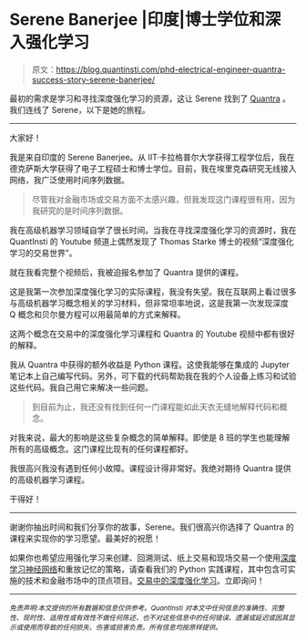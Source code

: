 # Serene Banerjee |印度|博士学位和深入强化学习

> 原文：<https://blog.quantinsti.com/phd-electrical-engineer-quantra-success-story-serene-banerjee/>

最初的需求是学习和寻找深度强化学习的资源，这让 Serene 找到了 [Quantra](https://quantra.quantinsti.com/) 。我们连线了 Serene，以下是她的旅程。

* * *

大家好！

我是来自印度的 Serene Banerjee。从 IIT·卡拉格普尔大学获得工程学位后，我在德克萨斯大学获得了电子工程硕士和博士学位。目前，我在埃里克森研究无线接入网络，我广泛使用时间序列数据。

> 尽管我对金融市场或交易方面不太感兴趣，但我发现这门课程很有用，因为我研究的是时间序列数据。

我在高级机器学习领域自学了很长时间。当我在寻找深度强化学习的资源时，我在 QuantInsti 的 Youtube 频道上偶然发现了 Thomas Starke 博士的视频“深度强化学习的交易世界”。

就在我看完整个视频后，我被迫报名参加了 Quantra 提供的课程。

这是我第一次参加深度强化学习的实际课程，我没有失望。我在互联网上看过很多与高级机器学习概念相关的学习材料，但非常坦率地说，这是我第一次发现深度 Q 概念和贝尔曼方程可以用最简单的方式来解释。

这两个概念在交易中的深度强化学习课程和 Quantra 的 Youtube 视频中都有很好的解释。

我从 Quantra 中获得的额外收益是 Python 课程。这使我能够在集成的 Jupyter 笔记本上自己编写代码。另外，可下载的代码帮助我在我的个人设备上练习和试验这些代码。我自己用它来解决一些问题。

> 到目前为止，我还没有找到任何一门课程能如此天衣无缝地解释代码和概念。

对我来说，最大的影响是这些复杂概念的简单解释。即使是 8 班的学生也能理解所有的高级概念。这门课程比现有的任何课程都好。

我很高兴我没有遇到任何小故障。课程设计得非常好。我绝对期待 Quantra 提供的高级机器学习课程。

干得好！

* * *

谢谢你抽出时间和我们分享你的故事，Serene。我们很高兴你选择了 Quantra 的课程来实现你的学习愿望。最美好的祝愿！

如果你也希望应用强化学习来创建、回溯测试、纸上交易和现场交易一个使用[深度学习神经网络](https://quantra.quantinsti.com/course/neural-networks-deep-learning-trading-ernest-chan)和重放记忆的策略，请查看我们的 Python 实践课程，其中包含可实施的技术和金融市场中的顶点项目。[交易中的深度强化学习](https://quantra.quantinsti.com/course/deep-reinforcement-learning-trading)。立即询问！

* * *

*<small>免责声明:本文提供的所有数据和信息仅供参考。QuantInsti 对本文中任何信息的准确性、完整性、现时性、适用性或有效性不做任何陈述，也不对这些信息中的任何错误、遗漏或延迟或因其显示或使用而导致的任何损失、伤害或损害负责。所有信息均按原样提供。</small>*